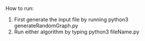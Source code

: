 How to run: 
1) First generate the input file by running python3 generateRandomGraph.py
2) Run either algorithm by typing python3 fileName.py